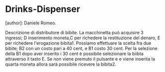 # Drinks-Dispenser

[author]: Daniele Romeo.

Descrizione di distributore di bibite. La macchinetta può acquisire 3 ingressi; D inserimento moneta,C per richedere la restituzione del denaro, 
E per richedere l'erogazione bibita1. Possiamo effettuare la scelta fra due bibite; B2 con un costo pari a 40 cent, e B1 costo 30 cent.
Per la selezione della B1 dopo aver inserito i 30 cent è possibile selezionare la biibta attraverso il tasto E. Se non viene premuto il pulsante e e viene inserita la quarta moneta allora sarà possibile ricevere la bibita2. 

